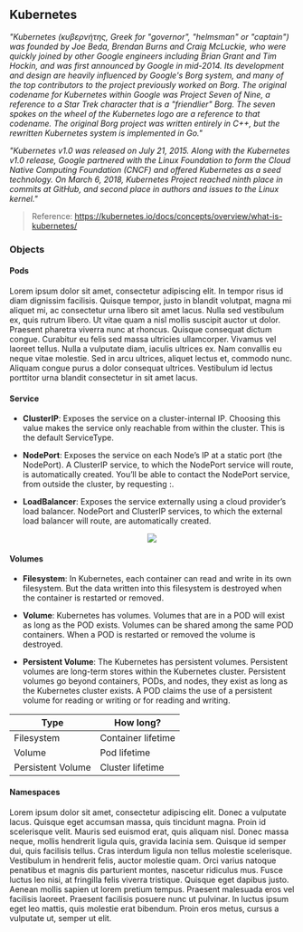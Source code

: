 ## Kubernetes
*"Kubernetes (κυβερνήτης, Greek for "governor", "helmsman" or "captain") was founded by Joe Beda, Brendan Burns and Craig McLuckie, who were quickly joined by other Google engineers including Brian Grant and Tim Hockin, and was first announced by Google in mid-2014. Its development and design are heavily influenced by Google's Borg system, and many of the top contributors to the project previously worked on Borg. The original codename for Kubernetes within Google was Project Seven of Nine, a reference to a Star Trek character that is a "friendlier" Borg. The seven spokes on the wheel of the Kubernetes logo are a reference to that codename. The original Borg project was written entirely in C++, but the rewritten Kubernetes system is implemented in Go."*

*"Kubernetes v1.0 was released on July 21, 2015. Along with the Kubernetes v1.0 release, Google partnered with the Linux Foundation to form the Cloud Native Computing Foundation (CNCF) and offered Kubernetes as a seed technology. On March 6, 2018, Kubernetes Project reached ninth place in commits at GitHub, and second place in authors and issues to the Linux kernel."*
> Reference: https://kubernetes.io/docs/concepts/overview/what-is-kubernetes/

### Objects

#### Pods
Lorem ipsum dolor sit amet, consectetur adipiscing elit. In tempor risus id diam dignissim facilisis. Quisque tempor, justo in blandit volutpat, magna mi aliquet mi, ac consectetur urna libero sit amet lacus. Nulla sed vestibulum ex, quis rutrum libero. Ut vitae quam a nisl mollis suscipit auctor ut dolor. Praesent pharetra viverra nunc at rhoncus. Quisque consequat dictum congue. Curabitur eu felis sed massa ultricies ullamcorper. Vivamus vel laoreet tellus. Nulla a vulputate diam, iaculis ultrices ex. Nam convallis eu neque vitae molestie. Sed in arcu ultrices, aliquet lectus et, commodo nunc. Aliquam congue purus a dolor consequat ultrices. Vestibulum id lectus porttitor urna blandit consectetur in sit amet lacus.

#### Service
* **ClusterIP**: Exposes the service on a cluster-internal IP. Choosing this value makes the service only reachable from within the cluster. This is the default ServiceType.

* **NodePort**: Exposes the service on each Node’s IP at a static port (the NodePort). A ClusterIP service, to which the NodePort service will route, is automatically created. You’ll be able to contact the NodePort service, from outside the cluster, by requesting <NodeIP>:<NodePort>.

* **LoadBalancer**: Exposes the service externally using a cloud provider’s load balancer. NodePort and ClusterIP services, to which the external load balancer will route, are automatically created.

<p align="center">
  <img src="images/kube-service.gif">
</p>

#### Volumes
* **Filesystem**: In Kubernetes, each container can read and write in its own filesystem.
But the data written into this filesystem is destroyed when the container is restarted or removed.

* **Volume**: Kubernetes has volumes. Volumes that are in a POD will exist as long as the POD exists. Volumes can be shared among the same POD containers. When a POD is restarted or removed the volume is destroyed.

* **Persistent Volume**: The Kubernetes has persistent volumes. Persistent volumes are long-term stores within the Kubernetes cluster. Persistent volumes go beyond containers, PODs, and nodes, they exist as long as the Kubernetes cluster exists. A POD claims the use of a persistent volume for reading or writing or for reading and writing.

| Type              | How long?          |
|-------------------|--------------------|
| Filesystem        | Container lifetime |
| Volume            | Pod lifetime       |
| Persistent Volume | Cluster lifetime   |

#### Namespaces
Lorem ipsum dolor sit amet, consectetur adipiscing elit. Donec a vulputate lacus. Quisque eget accumsan massa, quis tincidunt magna. Proin id scelerisque velit. Mauris sed euismod erat, quis aliquam nisl. Donec massa neque, mollis hendrerit ligula quis, gravida lacinia sem. Quisque id semper dui, quis facilisis tellus. Cras interdum ligula non tellus molestie scelerisque. Vestibulum in hendrerit felis, auctor molestie quam. Orci varius natoque penatibus et magnis dis parturient montes, nascetur ridiculus mus. Fusce luctus leo nisi, at fringilla felis viverra tristique. Quisque eget dapibus justo. Aenean mollis sapien ut lorem pretium tempus. Praesent malesuada eros vel facilisis laoreet. Praesent facilisis posuere nunc ut pulvinar. In luctus ipsum eget leo mattis, quis molestie erat bibendum. Proin eros metus, cursus a vulputate ut, semper ut elit.
